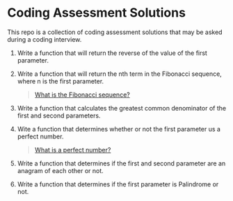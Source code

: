 # Coding Assessment Solutions

This repo is a collection of coding assessment solutions that may be asked during a coding interview.

1. Write a function that will return the reverse of the value of the first parameter.

2. Write a function that will return the nth term in the Fibonacci sequence, where n is the first parameter.

    > [What is the Fibonacci sequence?](https://en.wikipedia.org/wiki/Fibonacci_sequence)

3. Write a function that calculates the greatest common denominator of the first and second parameters.

4. Wite a function that determines whether or not the first parameter us a perfect number.

    > [What is a perfect number?](https://en.wikipedia.org/wiki/Perfect_number)

5. Write a function that determines if the first and second parameter are an anagram of each other or not.

6. Write a function that determines if the first parameter is Palindrome or not.


<!--
20. Decoding a Secret Message (2025)
    
Create a function that decodes a secret message from link such as:

https://docs.google.com/document/d/e/2PACX-1vRMx5YQlZNa3ra8dYYxmv-QIQ3YJe8tbI3kqcuC7lQiZm-CSEznKfN_HYNSpoXcZIV3Y_O3YoUB1ecq/pub
-->
  


